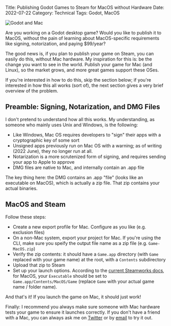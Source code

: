Title: Publishing Godot Games to Steam for MacOS without Hardware
Date: 2022-07-22
Category: Technical
Tags: Godot, MacOS

![Godot and Mac](https://i.imgur.com/VXjBne7.png)

Are you working on a Godot desktop game? Would you like to publish it to MacOS, without the pain of learning about MacOS-specific requirements like signing, notorization, and paying $99/year?

The good news is, if you plan to publish your game on Steam, you can easily do this, without Mac hardware. My inspiration for this is: be the change you want to see in the world. Publish your game for Mac (and Linux), so the market grows, and more great games support these OSes.

If you're interested in how to do this, skip the section below; if you're interested in how this all works (sort of), the next section gives a very brief overview of the problem.

## Preamble: Signing, Notarization, and DMG Files

I don't pretend to understand how all this works. My understanding, as someone who mainly uses Unix and Windows, is the following:

- Like Windows, Mac OS requires developers to "sign" their apps with a cryptographic key of some sort
- Unsigned apps previously run on Mac OS with a warning; as of writing (2022 June), they no longer run at all.
- Notarization is a more scrutenized form of signing, and requires sending your app to Apple to approve
- DMG files are native to Mac, and internally contain an .app file

The key thing here: the DMG contains an .app "file" (looks like an executable on MacOS), which is actually a zip file. That zip contains your actual binaries.

## MacOS and Steam

Follow these steps:

- Create a new export profile for Mac. Configure as you like (e.g. exclusion files)
- On a non-Mac system, export your project for Mac. If you're using the CLI, make sure you speify the output file name as a zip file (e.g. `Game-MacOS.zip`)
- Verify the zip contents: it should have a `Game.app` directory (with `Game` replaced with your game name) at the root, with a `Contents` subdirectory
- Upload that zip to Steam
- Set up your launch options. According to the [current Steamworks docs](https://partner.steamgames.com/doc/sdk/uploading#Initial_Setup_New_App), for MacOS, your `Executable` should be set to `Game.app/Contents/MacOS/Game` (replace `Game` with your actual game name / folder name). 

And that's it! If you launch the game on Mac, it should just work!

Finally: I recommend you always make sure someone with Mac hardware tests your game to ensure it launches correctly. If you don't have a friend with a Mac, you can always ask me on [Twitter](https://twitter.com/nightblade99) or by [email](mailto:nightbladecodes@gmail.com) to try it out.